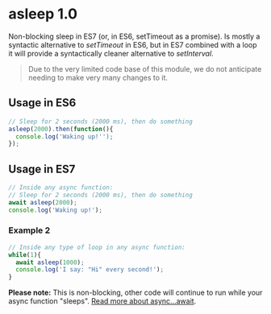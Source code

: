 # asleep 1.0

Non-blocking sleep in ES7 (or, in ES6, setTimeout as a promise). Is mostly a syntactic alternative to *setTimeout* in ES6, but in ES7 combined with a loop it will provide a syntactically cleaner alternative to *setInterval*.

> Due to the very limited code base of this module, we do not anticipate needing to make very many changes to it. 

## Usage in ES6

```javascript
// Sleep for 2 seconds (2000 ms), then do something
asleep(2000).then(function(){
  console.log('Waking up!'');
});
```

## Usage in ES7

```javascript
// Inside any async function:
// Sleep for 2 seconds (2000 ms), then do something
await asleep(2000);
console.log('Waking up!');
```

### Example 2
```javascript
// Inside any type of loop in any async function:
while(1){
  await asleep(1000);
  console.log('I say: "Hi" every second!');
}
```
**Please note:** This is non-blocking, other code will continue to run while your async function "sleeps". [Read more about async...await](https://www.twilio.com/blog/2015/10/asyncawait-the-hero-javascript-deserved.html).



